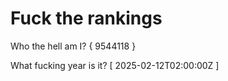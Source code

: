 # Fuck the rankings

Who the hell am I?
{ 9544118 }

What fucking year is it?
[ 2025-02-12T02:00:00Z ]
